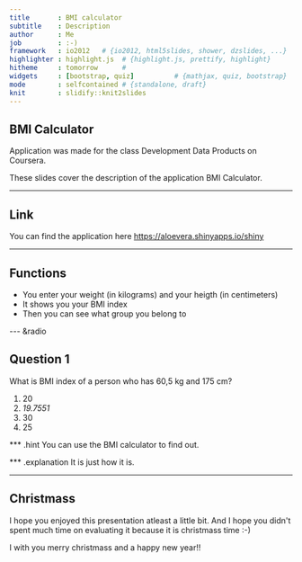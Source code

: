 ```yaml
---
title       : BMI calculator
subtitle    : Description
author      : Me
job         : :-)
framework   : io2012   # {io2012, html5slides, shower, dzslides, ...}
highlighter : highlight.js  # {highlight.js, prettify, highlight}
hitheme     : tomorrow      # 
widgets     : [bootstrap, quiz]          # {mathjax, quiz, bootstrap}
mode        : selfcontained # {standalone, draft}
knit        : slidify::knit2slides
---
```



## BMI Calculator 

Application was made for the class Development Data Products on Coursera.

These slides cover the description of the application BMI Calculator.

--- 

## Link

You can find the application here https://aloevera.shinyapps.io/shiny

--- 

## Functions

- You enter your weight (in kilograms) and your heigth (in centimeters)
- It shows you your BMI index
- Then you can see what group you belong to

--- &radio
## Question 1

What is BMI index of a person who has 60,5 kg and 175 cm?

1. 20
2. _19.7551_
3. 30
4. 25

*** .hint
You can use the BMI calculator to find out.

*** .explanation
It is just how it is.

--- 
## Christmass

I hope you enjoyed this presentation atleast a little bit. And I hope you didn't spent much time on evaluating it because it is christmass time :-)

I with you merry christmass and a happy new year!!
